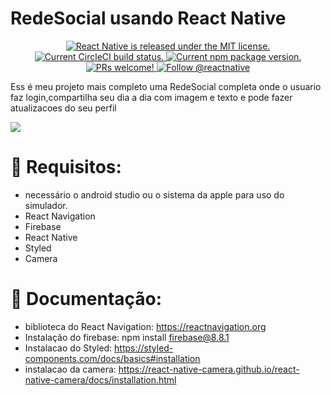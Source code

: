 # RedeSocial usando React Native 
<p align="center">
  <a href="https://github.com/facebook/react-native/blob/HEAD/LICENSE">
    <img src="https://img.shields.io/badge/license-MIT-blue.svg" alt="React Native is released under the MIT license." />
  </a>
  <a href="https://circleci.com/gh/facebook/react-native">
    <img src="https://circleci.com/gh/facebook/react-native.svg?style=shield" alt="Current CircleCI build status." />
  </a>
  <a href="https://www.npmjs.org/package/react-native">
    <img src="https://img.shields.io/npm/v/react-native?color=brightgreen&label=npm%20package" alt="Current npm package version." />
  </a>
  <a href="https://reactnative.dev/docs/contributing">
    <img src="https://img.shields.io/badge/PRs-welcome-brightgreen.svg" alt="PRs welcome!" />
  </a>
  <a href="https://twitter.com/intent/follow?screen_name=reactnative">
    <img src="https://img.shields.io/twitter/follow/reactnative.svg?label=Follow%20@reactnative" alt="Follow @reactnative" />
  </a>
</p>

Ess é meu projeto mais completo uma RedeSocial completa onde o usuario faz login,compartilha seu dia a dia com imagem
e texto e pode fazer atualizacoes do seu perfil 

 <a href="https://www.youtube.com/watch?v=Qstre1Eljs0">
    <img src="https://api-club.hotmart.com/file/public/v5/files/70781157-cc55-4273-8a1d-19c5109d2f77"/>
 </a>


  
# 📔 Requisitos:
- necessário o android studio ou o sistema da apple para uso do simulador.
- React Navigation
- Firebase 
- React Native
- Styled
- Camera

 # 📖 Documentação:
 - biblioteca do React Navigation: https://reactnavigation.org
 - Instalação do firebase: ​​npm install firebase@8.8.1​
 - Instalacao do Styled: https://styled-components.com/docs/basics#installation
 - instalacao da camera: https://react-native-camera.github.io/react-native-camera/docs/installation.html
